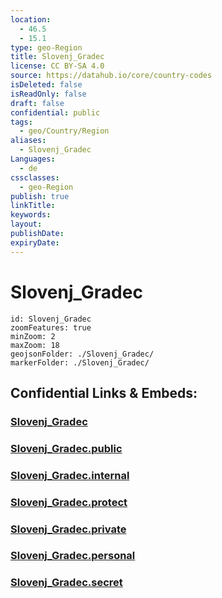 ```yaml
---
location:
  - 46.5
  - 15.1
type: geo-Region
title: Slovenj_Gradec
license: CC BY-SA 4.0
source: https://datahub.io/core/country-codes
isDeleted: false
isReadOnly: false
draft: false
confidential: public
tags:
  - geo/Country/Region
aliases:
  - Slovenj_Gradec
Languages:
  - de
cssclasses:
  - geo-Region
publish: true
linkTitle:
keywords:
layout:
publishDate:
expiryDate:
---
```


# Slovenj_Gradec

```leaflet
id: Slovenj_Gradec
zoomFeatures: true 
minZoom: 2 
maxZoom: 18
geojsonFolder: ./Slovenj_Gradec/
markerFolder: ./Slovenj_Gradec/
```


## Confidential Links & Embeds: 

### [Slovenj_Gradec](/_Standards/Earth/Continent/Europe/Europe~Central/Slovenia/Regions~Slovenia/Koroška/counties~Koroška/Slovenj_Gradec.md) 

### [Slovenj_Gradec.public](/_public/Earth/Continent/Europe/Europe~Central/Slovenia/Regions~Slovenia/Koroška/counties~Koroška/Slovenj_Gradec.public.md) 

### [Slovenj_Gradec.internal](/_internal/Earth/Continent/Europe/Europe~Central/Slovenia/Regions~Slovenia/Koroška/counties~Koroška/Slovenj_Gradec.internal.md) 

### [Slovenj_Gradec.protect](/_protect/Earth/Continent/Europe/Europe~Central/Slovenia/Regions~Slovenia/Koroška/counties~Koroška/Slovenj_Gradec.protect.md) 

### [Slovenj_Gradec.private](/_private/Earth/Continent/Europe/Europe~Central/Slovenia/Regions~Slovenia/Koroška/counties~Koroška/Slovenj_Gradec.private.md) 

### [Slovenj_Gradec.personal](/_personal/Earth/Continent/Europe/Europe~Central/Slovenia/Regions~Slovenia/Koroška/counties~Koroška/Slovenj_Gradec.personal.md) 

### [Slovenj_Gradec.secret](/_secret/Earth/Continent/Europe/Europe~Central/Slovenia/Regions~Slovenia/Koroška/counties~Koroška/Slovenj_Gradec.secret.md)

